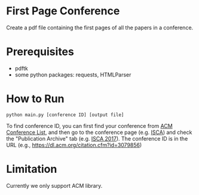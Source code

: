 # First Page Conference

Create a pdf file containing the first pages of all the papers in a conference.  
# Prerequisites

* pdftk
* some python packages: requests, HTMLParser

# How to Run

`python main.py [conference ID] [output file]`

To find conference ID, you can first find your conference from
[ACM Conference List](https://dl.acm.org/events.cfm), and then go to the
conference page (e.g. [ISCA](https://dl.acm.org/event.cfm?id=RE239)) and check
the "Publication Archive" tab (e.g. [ISCA 2017](https://dl.acm.org/citation.cfm?id=3079856)). The conference ID is in the URL (e.g., https://dl.acm.org/citation.cfm?id=3079856)

# Limitation

Currently we only support ACM library.
